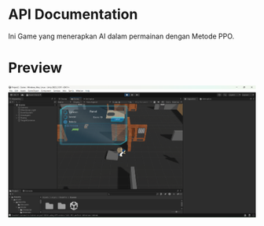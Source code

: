 # API Documentation

Ini Game yang menerapkan AI dalam permainan dengan Metode PPO.


# Preview

![Alt text](https://github.com/bbrsoft/Unity_Ppo_MLAgent_AI-/blob/main/Pengatar%20Paket%20yg%20cermat.png)
